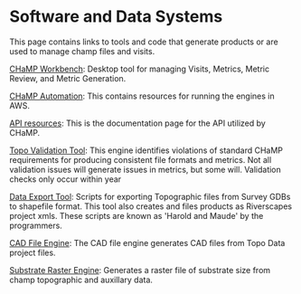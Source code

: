
# Software and Data Systems
This page contains links to tools and code that generate products or are used to manage champ files and visits.

[CHaMP Workbench](http://workbench.northarrowresearch.com/): Desktop tool for managing Visits, Metrics, Metric Review, and Metric Generation.

[CHaMP Automation](https://riverscapes.github.io/CHaMPAutomation/): This contains resources for running the engines in AWS.

[API resources](https://geooptixapi.docs.apiary.io/#):  This is the documentation page for the API utilized by CHaMP.

[Topo Validation Tool](https://southforkresearch.github.io/CHaMP_Metrics/topo-validation.html): This engine identifies violations of standard CHaMP requirements for producing consistent file formats and metrics.  Not all validation issues will generate issues in metrics, but some will.  Validation checks only occur within year

[Data Export Tool](https://southforkresearch.github.io/CHaMP_Survey_Project_Export/): Scripts for exporting Topographic files from Survey GDBs to shapefile format.  This tool also creates and files products as Riverscapes project xmls.  These scripts are known as 'Harold and Maude' by the programmers.

[CAD File Engine](https://southforkresearch.github.io/CHaMP_Metrics/cad_exports.html):  The CAD file engine generates CAD files from Topo Data project files. 

[Substrate Raster Engine](https://southforkresearch.github.io/CHaMP_Metrics/docs/substrate.html): Generates a raster file of substrate size from champ topographic and auxillary data.
